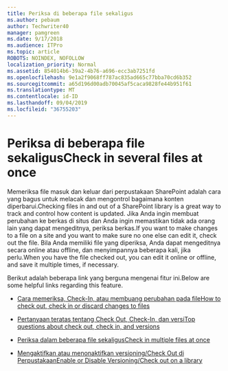 ```yaml
---
title: Periksa di beberapa file sekaligus
ms.author: pebaum
author: Techwriter40
manager: pamgreen
ms.date: 9/17/2018
ms.audience: ITPro
ms.topic: article
ROBOTS: NOINDEX, NOFOLLOW
localization_priority: Normal
ms.assetid: 854014b6-39a2-4b76-a696-ecc3ab7251fd
ms.openlocfilehash: 9e1a2f9068ff787ac835ad665c77bba70cd6b352
ms.sourcegitcommit: a65d196d00adb70045af5caca9828fe44b951f61
ms.translationtype: MT
ms.contentlocale: id-ID
ms.lasthandoff: 09/04/2019
ms.locfileid: "36755203"
---
```

# <a name="check-in-several-files-at-once"></a><span data-ttu-id="6606d-102">Periksa di beberapa file sekaligus</span><span class="sxs-lookup"><span data-stu-id="6606d-102">Check in several files at once</span></span>

<span data-ttu-id="6606d-103">Memeriksa file masuk dan keluar dari perpustakaan SharePoint adalah cara yang bagus untuk melacak dan mengontrol bagaimana konten diperbarui.</span><span class="sxs-lookup"><span data-stu-id="6606d-103">Checking files in and out of a SharePoint library is a great way to track and control how content is updated.</span></span> <span data-ttu-id="6606d-104">Jika Anda ingin membuat perubahan ke berkas di situs dan Anda ingin memastikan tidak ada orang lain yang dapat mengeditnya, periksa berkas.</span><span class="sxs-lookup"><span data-stu-id="6606d-104">If you want to make changes to a file on a site and you want to make sure no one else can edit it, check out the file.</span></span> <span data-ttu-id="6606d-105">Bila Anda memiliki file yang diperiksa, Anda dapat mengeditnya secara online atau offline, dan menyimpannya beberapa kali, jika perlu.</span><span class="sxs-lookup"><span data-stu-id="6606d-105">When you have the file checked out, you can edit it online or offline, and save it multiple times, if necessary.</span></span>

<span data-ttu-id="6606d-106">Berikut adalah beberapa link yang berguna mengenai fitur ini.</span><span class="sxs-lookup"><span data-stu-id="6606d-106">Below are some helpful links regarding this feature.</span></span>

- [<span data-ttu-id="6606d-107">Cara memeriksa, Check-In, atau membuang perubahan pada file</span><span class="sxs-lookup"><span data-stu-id="6606d-107">How to check out, check in or discard changes to files</span></span>](https://support.office.com/article/check-out-check-in-or-discard-changes-to-files-in-a-library-7e2c12a9-a874-4393-9511-1378a700f6de)

- [<span data-ttu-id="6606d-108">Pertanyaan teratas tentang Check Out, Check-In, dan versi</span><span class="sxs-lookup"><span data-stu-id="6606d-108">Top questions about check out, check in, and versions</span></span>](https://support.office.com/article/Top-questions-about-check-out-check-in-and-versions-7E941339-E972-4C7A-A79A-80A1FCF84076)

- [<span data-ttu-id="6606d-109">Periksa dalam beberapa file sekaligus</span><span class="sxs-lookup"><span data-stu-id="6606d-109">Check in multiple files at once</span></span>](https://support.office.com/article/check-out-check-in-or-discard-changes-to-files-in-a-library-7e2c12a9-a874-4393-9511-1378a700f6de)

- [<span data-ttu-id="6606d-110">Mengaktifkan atau menonaktifkan versioning/Check Out di Perpustakaan</span><span class="sxs-lookup"><span data-stu-id="6606d-110">Enable or Disable Versioning/Check out on a library</span></span>](https://support.office.com/article/enable-and-configure-versioning-for-a-list-or-library-1555d642-23ee-446a-990a-bcab618c7a37)

  

